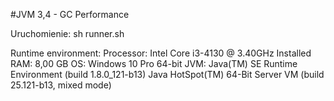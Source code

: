 #JVM 3,4 - GC Performance

Uruchomienie: sh runner.sh

Runtime environment:
Processor: Intel Core i3-4130 @ 3.40GHz
Installed RAM: 8,00 GB
OS: Windows 10 Pro 64-bit
JVM: Java(TM) SE Runtime Environment (build 1.8.0_121-b13)
Java HotSpot(TM) 64-Bit Server VM (build 25.121-b13, mixed mode)
